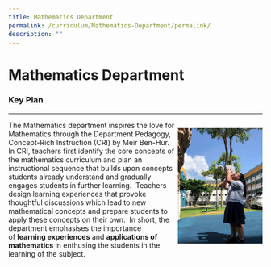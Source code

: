 ```yaml
---
title: Mathematics Department
permalink: /curriculum/Mathematics-Department/permalink/
description: ""
---
```

Mathematics Department
======================
### Key Plan
--------


<div>

<div style="float: right">

![](/images/math.png)

</div><div>

The Mathematics department inspires the love for Mathematics through the Department Pedagogy, Concept-Rich Instruction (CRI) by Meir Ben-Hur.  In CRI, teachers first identify the core concepts of the mathematics curriculum and plan an instructional sequence that builds upon concepts students already understand and gradually engages students in further learning.  Teachers design learning experiences that provoke thoughtful discussions which lead to new mathematical concepts and prepare students to apply these concepts on their own.  In short, the department emphasises the importance of **learning experiences** and **applications of mathematics** in enthusing the students in the learning of the subject.

</div></div>